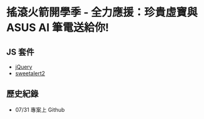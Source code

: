 # 搖滾火箭開學季 - 全力應援：珍貴虛寶與 ASUS AI 筆電送給你!

## JS 套件

- [jQuery](https://jquery.com)
- [sweetalert2](https://sweetalert2.github.io)

## 歷史紀錄

- 07/31 專案上 Github
